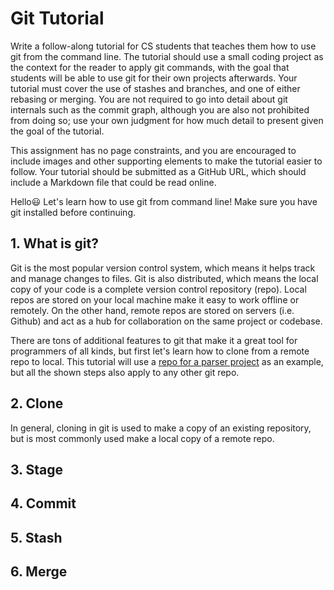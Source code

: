 # Git Tutorial

Write a follow-along tutorial for CS students that teaches them how to use git from the command line. The tutorial should use a small coding project as the context for the reader to apply git commands, with the goal that students will be able to use git for their own projects afterwards. Your tutorial must cover the use of stashes and branches, and one of either rebasing or merging. You are not required to go into detail about git internals such as the commit graph, although you are also not prohibited from doing so; use your own judgment for how much detail to present given the goal of the tutorial.

This assignment has no page constraints, and you are encouraged to include images and other supporting elements to make the tutorial easier to follow. Your tutorial should be submitted as a GitHub URL, which should include a Markdown file that could be read online.

Hello😃 Let's learn how to use git from command line! Make sure you have git installed before continuing. 

## 1. What is git?

Git is the most popular version control system, which means it helps track and manage changes to files. 
Git is also distributed, which means the local copy of your code is a complete version control repository (repo). 
Local repos are stored on your local machine make it easy to work offline or remotely. 
On the other hand, remote repos are stored on servers (i.e. Github) and act as a hub for collaboration on the same project or codebase. 
  
There are tons of additional features to git that make it a great tool for programmers of all kinds, but first let's learn how to clone from a remote repo to local. 
This tutorial will use a [repo for a parser project](https://github.com/kathyyliu/LangParser) as an example, but all the shown steps also apply to any other git repo. 


## 2. Clone
  
In general, cloning in git is used to make a copy of an existing repository, but is most commonly used make a local copy of a remote repo.


## 3. Stage

## 4. Commit

## 5. Stash

## 6. Merge
